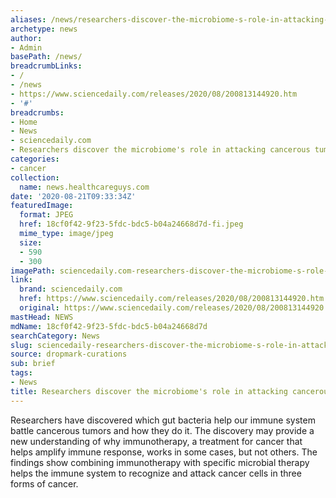 ```yaml
---
aliases: /news/researchers-discover-the-microbiome-s-role-in-attacking-cancerous-tumors
archetype: news
author:
- Admin
basePath: /news/
breadcrumbLinks:
- /
- /news
- https://www.sciencedaily.com/releases/2020/08/200813144920.htm
- '#'
breadcrumbs:
- Home
- News
- sciencedaily.com
- Researchers discover the microbiome's role in attacking cancerous tumors
categories:
- cancer
collection:
  name: news.healthcareguys.com
date: '2020-08-21T09:33:34Z'
featuredImage:
  format: JPEG
  href: 18cf0f42-9f23-5fdc-bdc5-b04a24668d7d-fi.jpeg
  mime_type: image/jpeg
  size:
  - 590
  - 300
imagePath: sciencedaily.com-researchers-discover-the-microbiome-s-role-in-attacking-cancerous-tumors
link:
  brand: sciencedaily.com
  href: https://www.sciencedaily.com/releases/2020/08/200813144920.htm
  original: https://www.sciencedaily.com/releases/2020/08/200813144920.htm
mastHead: NEWS
mdName: 18cf0f42-9f23-5fdc-bdc5-b04a24668d7d
searchCategory: News
slug: sciencedaily-researchers-discover-the-microbiome-s-role-in-attacking-cancerous-tumors
source: dropmark-curations
sub: brief
tags:
- News
title: Researchers discover the microbiome's role in attacking cancerous tumors
---
```


Researchers have discovered which gut bacteria help our immune system battle cancerous tumors and how they do it. The discovery may provide a new understanding of why immunotherapy, a treatment for cancer that helps amplify immune response, works in some cases, but not others. The findings show combining immunotherapy with specific microbial therapy helps the immune system to recognize and attack cancer cells in three forms of cancer.